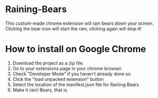 # Raining-Bears
This custom-made chrome extension will rain bears down your screen.
Clicking the bear icon will start the rain, clicking again will stop it!

# How to install on Google Chrome
1. Download the project as a zip file.
2. Go to your extensions page in your chrome browser.
3. Check "Developer Mode" if you haven't already done so
4. Click the "load unpacked extension" button
5. Select the location of the manifest.json file for Raining Bears
6. Make it rain! Bears, that is.
